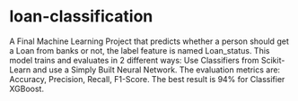 # loan-classification
A Final Machine Learning Project that predicts whether a person should get a Loan from banks or not, the label feature is named Loan_status.
This model trains and evaluates in 2 different ways: Use Classifiers from Scikit-Learn and use a Simply Built Neural Network.
The evaluation metrics are: Accuracy, Precision, Recall, F1-Score.
The best result is 94% for Classifier XGBoost.
